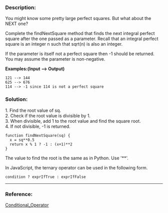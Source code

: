 ### Description:

You might know some pretty large perfect squares. But what about the NEXT one?

Complete the findNextSquare method that finds the next integral perfect square after the one passed as a parameter. Recall that an integral perfect square is an integer n such that sqrt(n) is also an integer.

If the parameter is itself not a perfect square then \-1 should be returned. You may assume the parameter is non-negative.

**Examples:(Input --> Output)**

```
121 --> 144
625 --> 676
114 --> -1 since 114 is not a perfect square
```

### Solution:

1\. Find the root value of sq.  
2\. Check if the root value is divisible by 1.  
3\. When divisible, add 1 to the root value and find the square root.  
4\. If not divisible, -1 is returned.

```
function findNextSquare(sq) {
  x = sq**0.5
  return x % 1 ? -1 : (x+1)**2
}
```

The value to find the root is the same as in Python. Use '\*\*'.

In JavaScript, the ternary operator can be used in the following form.

```
condition ? exprIfTrue : exprIfFalse
```

---

### Reference:

[Conditional\_Operator](https://developer.mozilla.org/ko/docs/Web/JavaScript/Reference/Operators/Conditional_Operator)